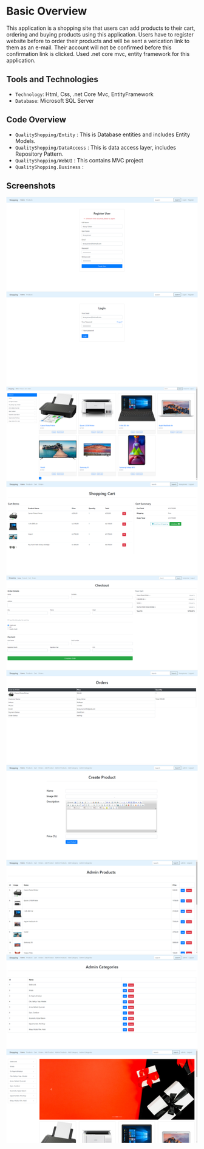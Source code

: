 # Basic Overview
This application is a shopping site that users can add products to their cart, ordering and buying products using this application. Users have to register website before to order their products and will be sent a verication link to them as an e-mail. Their account will not be confirmed before this confirmation link is clicked. Used .net core mvc, entity framework for this application.
## Tools and Technologies
- `Technology`: Html, Css, .net Core Mvc, EntityFramework
- `Database`: Microsoft SQL Server 
## Code Overview
- `QualityShopping/Entity` : This is Database entities and includes Entity Models.
- `QualityShopping/DataAccess` : This is data access layer, includes Repository Pattern.
- `QualityShopping/WebUI` : This contains MVC project
- `QualityShopping.Business` :


 
## Screenshots
![](images/1.PNG) 
![](images/2.PNG)
![](images/3.PNG)
![](images/4.PNG)
![](images/5.PNG)
![](images/6.PNG)
![](images/7.PNG)
![](images/8.PNG)
![](images/9.PNG)
![](images/10.PNG)

 
